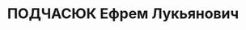 ---
title: ПОДЧАСЮК Ефрем Лукьянович
description: '1905 г.р., украинец, член ВКП(б), старший лейтенант, ком. батареи 28
  арт. полка 28 КД КВО.

  Арестован 26.10.1937.

  ВКВС - 27.12.1937, ВМН. Расстрелян 28.12.1937, Киев'
---